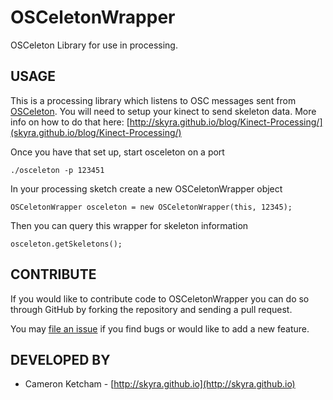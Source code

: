 OSCeletonWrapper
================

OSCeleton Library for use in processing.

USAGE
-----

This is a processing library which listens to OSC messages sent from
[OSCeleton](https://github.com/Sensebloom/OSCeleton). You will need to
setup your kinect to send skeleton data. More info on how to do that here:
[http://skyra.github.io/blog/Kinect-Processing/](skyra.github.io/blog/Kinect-Processing/)

Once you have that set up, start osceleton on a port

    ./osceleton -p 123451
    
In your processing sketch create a new OSCeletonWrapper object

    OSCeletonWrapper osceleton = new OSCeletonWrapper(this, 12345);

Then you can query this wrapper for skeleton information

    osceleton.getSkeletons();

CONTRIBUTE
----------

If you would like to contribute code to OSCeletonWrapper you can do so through
GitHub by forking the repository and sending a pull request.

You may [file an issue](https://github.com/cketcham/OSCeletonWrapper/issues/new)
if you find bugs or would like to add a new feature.


DEVELOPED BY
------------

* Cameron Ketcham - [http://skyra.github.io](http://skyra.github.io)
